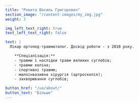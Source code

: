 ```yaml
---
title: "Рокита Василь Григорович"
section_image: "/content-images/my_img.jpg"
weight: 3

img_left_text_right: true
text_left_text_right: false

text: |
  Лікар ортопед-травматолог. Досвід роботи - з 2010 року.

    **Спеціалізація:**
    - травми і наслідки травм великих суглобів;
    - травми коліна;
    - спортивні травми;
    - малоінвазивна хірургія (артроскопія);
    - захворювання суглобів;

button_href: "/ua/about/"
button_text: "Більше"
---
```


